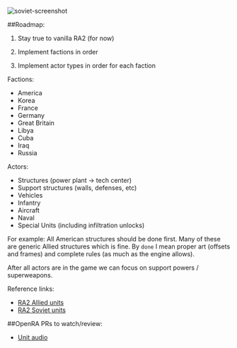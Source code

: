 ![soviet-screenshot](http://i.imgur.com/SARBdKq.png)

##Roadmap:

1) Stay true to vanilla RA2 (for now)

2) Implement factions in order

3) Implement actor types in order for each faction

Factions:
* America
* Korea
* France
* Germany
* Great Britain
* Libya
* Cuba
* Iraq
* Russia

Actors:
* Structures (power plant → tech center)
* Support structures (walls, defenses, etc)
* Vehicles
* Infantry
* Aircraft
* Naval
* Special Units (including infiltration unlocks)

For example:
All American structures should be done first.
Many of these are generic Allied structures which is fine.
By `done` I mean proper art (offsets and frames) and complete rules (as much as the engine allows).

After all actors are in the game we can focus on support powers / superweapons.

Reference links:
* [RA2 Allied units](http://cnc.wikia.com/wiki/Allied_Units_and_Structures_Summary#Great_World_War_III_.28Red_Alert_2.29)
* [RA2 Soviet units](http://cnc.wikia.com/wiki/Soviet_Units_and_Structures_Summary#Great_World_War_III_.28Red_Alert_2.29)

##OpenRA PRs to watch/review:
* [Unit audio](https://github.com/OpenRA/OpenRA/pull/7573)

